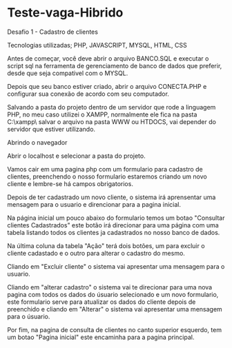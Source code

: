 # Teste-vaga-Hibrido
Desafio 1 - Cadastro de clientes 

Tecnologias utilizadas; PHP, JAVASCRIPT, MYSQL, HTML, CSS

Antes de começar, você deve abrir o arquivo BANCO.SQL e executar o script sql na ferramenta de gerenciamento de banco de dados que preferir, desde que seja compativel com o MYSQL.

Depois que seu banco estiver criado, abrir o arquivo CONECTA.PHP e configurar sua conexão de acordo com seu computador.

Salvando a pasta do projeto dentro de um servidor que rode a linguagem PHP, no meu caso utilizei o XAMPP, normalmente ele fica na pasta C:\xampp\ salvar o arquivo na pasta WWW ou HTDOCS, vai depender do servidor que estiver utilizando.

Abrindo o navegador

Abrir o localhost e selecionar a pasta do projeto.

Vamos cair em uma pagina php com um formulario para cadastro de clientes, preenchendo o nosso formulario estaremos criando um novo cliente e lembre-se há campos obrigatorios.

Depois de ter cadastrado um novo cliente, o sistema irá aprensentar uma mensagem para o usuario e direncionar para a pagina inicial.

Na página inicial um pouco abaixo do formulario temos um botao "Consultar clientes Cadastrados" este botão irá direcionar para uma página com uma tabela listando todos os clientes ja cadastrados no nosso banco de dados.

Na última coluna da tabela "Ação" terá dois botões, um para excluir o cliente cadastado e o outro para alterar o cadastro do mesmo.

Cliando em "Excluir cliente" o sistema vai apresentar uma mensagem para o usuario.

Cliando em "alterar cadastro" o sistema vai te direcionar para uma nova pagina com todos os dados do úsuario selecionado e um novo formulario, este formulario serve para atualizar os dados do cliente depois de preenchido e cliando em "Alterar" o sistema vai apresentar uma mensagem para o úsuario.

Por fim, na pagina de consulta de clientes no canto superior esquerdo, tem um botao "Pagina inicial" este encaminha para a pagina principal.
